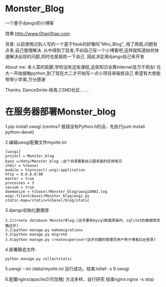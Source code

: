 # Monster_Blog
一个基于django的小博客

效果:http://www.0hao0hao.com


背景:
以前使用过别人写的一个基于flask的好像叫"Mini_Blog",
用了两周,问题有点多,自己慢慢解决.
从中得到了启发,不如自己写一个小博客吧,这样就知道如何快速解决出现的问题,同时也是锻炼一下自己.
因此决定用django自己来开发


About me:
本人菜的抠脚,学校没有这些课程,这些知识全靠Internet及万千网友!
在大一开始接触python,到了现在大二才开始写一点小项目来锻炼自己
希望有大佬能带带小学弟,万分感谢


Thanks:
DanceSmile-杨青,CSND社区... ...

# 在服务器部署Monster_blog
1.pip install uwsgi
(centos7 报错没有Python.h的话，先执行yum install python-devel)

2.编辑uwsgi配置文件mysite.ini

	[uwsgi]
	project = Monster_blog
	base =/data/Monster_blog ;这个目录要看自己服务器的具体情况
	chdir = %(base)
	module = %(project).wsgi:application
	http = 0.0.0.0:80
	master = true
	processes = 3
	vacuum = true
	daemonize = %(base)/Monster_blog/uwsgi8001.log
	wsgi-file=%(base)/Monster_blog/wsgi.py
	static-map=/static=%(base)/blog/static
                                                  
3.django初始化数据库
	
	3.1)create database MonsterBlog;(这步要到mysql数据库操作，sqlite3的数据库忽略这步)
	3.2)python manage.py makemigrations
	3.3)python manage.py migrate
	3.4)python manage.py createsuperuser(这步创建的管理员用户用于博客后台登录)

4.部署静态文件:
	
	python manage.py collectstatic

5.uwsgi --ini /data/mysite.ini
	运行成功，结束:killall -s 9 uwsgi

6.配置nginx/apache2(可忽略)
	方法多样，自行研究
	结束nginx:nginx -s stop

